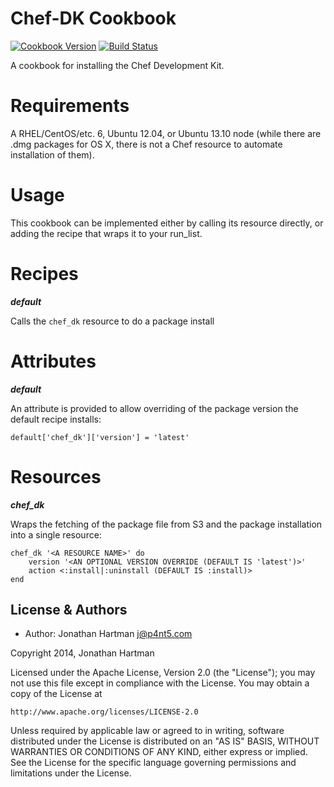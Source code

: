 Chef-DK Cookbook
================
[![Cookbook Version](http://img.shields.io/cookbook/v/chef-dk.svg)][cookbook]
[![Build Status](http://img.shields.io/travis/RoboticCheese/chef-dk-chef.svg)][travis]

[cookbook]: https://community.opscode.com/cookbooks/chef-dk
[travis]: http://travis-ci.org/RoboticCheese/chef-dk-chef

A cookbook for installing the Chef Development Kit.

Requirements
============

A RHEL/CentOS/etc. 6, Ubuntu 12.04, or Ubuntu 13.10 node (while there are .dmg
packages for OS X, there is not a Chef resource to automate installation of
them).

Usage
=====

This cookbook can be implemented either by calling its resource directly, or
adding the recipe that wraps it to your run_list.

Recipes
=======

***default***

Calls the `chef_dk` resource to do a package install

Attributes
==========

***default***

An attribute is provided to allow overriding of the package version the default
recipe installs:

    default['chef_dk']['version'] = 'latest'

Resources
=========

***chef_dk***

Wraps the fetching of the package file from S3 and the package installation
into a single resource:

    chef_dk '<A RESOURCE NAME>' do
        version '<AN OPTIONAL VERSION OVERRIDE (DEFAULT IS 'latest')>'
        action <:install|:uninstall (DEFAULT IS :install)>
    end

License & Authors
-----------------
- Author: Jonathan Hartman <j@p4nt5.com>

Copyright 2014, Jonathan Hartman

Licensed under the Apache License, Version 2.0 (the "License");
you may not use this file except in compliance with the License.
You may obtain a copy of the License at

    http://www.apache.org/licenses/LICENSE-2.0

Unless required by applicable law or agreed to in writing, software
distributed under the License is distributed on an "AS IS" BASIS,
WITHOUT WARRANTIES OR CONDITIONS OF ANY KIND, either express or implied.
See the License for the specific language governing permissions and
limitations under the License.
